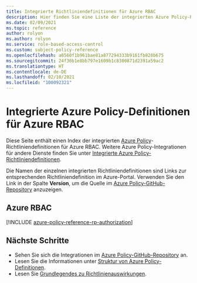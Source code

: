 ```yaml
---
title: Integrierte Richtliniendefinitionen für Azure RBAC
description: Hier finden Sie eine Liste der integrierten Azure Policy-Richtliniendefinitionen für Azure RBAC. Diese integrierten Richtliniendefinitionen bieten allgemeine Ansätze für die Verwaltung von Azure-Ressourcen.
ms.date: 02/09/2021
ms.topic: reference
author: rolyon
ms.author: rolyon
ms.service: role-based-access-control
ms.custom: subject-policy-reference
ms.openlocfilehash: a8560f1b961bae81a877294333b9161fb828b675
ms.sourcegitcommit: 24f30b1e8bb797e1609b1c8300871d2391a59ac2
ms.translationtype: HT
ms.contentlocale: de-DE
ms.lasthandoff: 02/10/2021
ms.locfileid: "100092321"
---
```

# <a name="azure-policy-built-in-definitions-for-azure-rbac"></a>Integrierte Azure Policy-Definitionen für Azure RBAC

Diese Seite enthält einen Index der integrierten [Azure Policy](../governance/policy/overview.md)-Richtliniendefinitionen für Azure RBAC. Weitere Azure Policy-Integrationen für andere Dienste finden Sie unter [Integrierte Azure Policy-Richtliniendefinitionen](../governance/policy/samples/built-in-policies.md).

Die Namen der einzelnen integrierten Richtliniendefinitionen sind Links zur entsprechenden Richtliniendefinition im Azure-Portal. Verwenden Sie den Link in der Spalte **Version**, um die Quelle im [Azure Policy-GitHub-Repository](https://github.com/Azure/azure-policy) anzuzeigen.

## <a name="azure-rbac"></a>Azure RBAC

[!INCLUDE [azure-policy-reference-rp-authorization](../../includes/policy/reference/byrp/microsoft.authorization.md)]

## <a name="next-steps"></a>Nächste Schritte

- Sehen Sie sich die Integrationen im [Azure Policy-GitHub-Repository](https://github.com/Azure/azure-policy) an.
- Lesen Sie die Informationen unter [Struktur von Azure Policy-Definitionen](../governance/policy/concepts/definition-structure.md).
- Lesen Sie [Grundlegendes zu Richtlinienauswirkungen](../governance/policy/concepts/effects.md).
